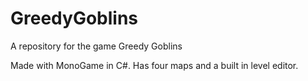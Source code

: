 # GreedyGoblins
A repository for the game Greedy Goblins

Made with MonoGame in C#.
Has four maps and a built in level editor.
